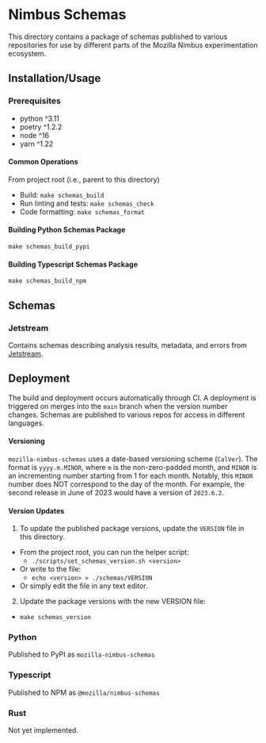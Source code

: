 # Nimbus Schemas

This directory contains a package of schemas published to various repositories for use by different parts of the Mozilla Nimbus experimentation ecosystem.


## Installation/Usage
### Prerequisites
- python ^3.11
- poetry ^1.2.2
- node ^16
- yarn ^1.22

#### Common Operations
From project root (i.e., parent to this directory)
- Build: `make schemas_build`
- Run linting and tests: `make schemas_check`
- Code formatting: `make schemas_format`

#### Building Python Schemas Package
`make schemas_build_pypi`

#### Building Typescript Schemas Package
`make schemas_build_npm`

## Schemas
### Jetstream

Contains schemas describing analysis results, metadata, and errors from [Jetstream](https://github.com/mozilla/jetstream).


## Deployment
The build and deployment occurs automatically through CI. A deployment is triggered on merges into the `main` branch when the version number changes. Schemas are published to various repos for access in different languages.

#### Versioning
`mozilla-nimbus-schemas` uses a date-based versioning scheme (`CalVer`). The format is `yyyy.m.MINOR`, where `m` is the non-zero-padded month, and `MINOR` is an incrementing number starting from 1 for each month. Notably, this `MINOR` number does NOT correspond to the day of the month. For example, the second release in June of 2023 would have a version of `2023.6.2`.

#### Version Updates
1. To update the published package versions, update the `VERSION` file in this directory.
  - From the project root, you can run the helper script:
    - `./scripts/set_schemas_version.sh <version>`
  - Or write to the file:
    - `echo <version> > ./schemas/VERSION`
  - Or simply edit the file in any text editor.
2. Update the package versions with the new VERSION file:
  - `make schemas_version`

### Python
Published to PyPI as `mozilla-nimbus-schemas`

### Typescript
Published to NPM as `@mozilla/nimbus-schemas`

### Rust
Not yet implemented.
